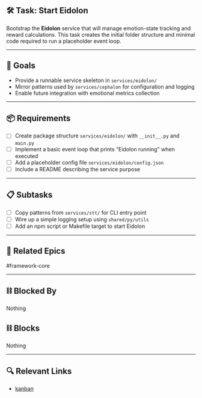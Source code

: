 ## 🛠️ Task: Start Eidolon

Bootstrap the **Eidolon** service that will manage emotion-state tracking and
reward calculations. This task creates the initial folder structure and minimal
code required to run a placeholder event loop.

---

## 🎯 Goals

- Provide a runnable service skeleton in `services/eidolon/`
- Mirror patterns used by `services/cephalon` for configuration and logging
- Enable future integration with emotional metrics collection

---

## 📦 Requirements

- [ ] Create package structure `services/eidolon/` with `__init__.py` and `main.py`
- [ ] Implement a basic event loop that prints "Eidolon running" when executed
- [ ] Add a placeholder config file `services/eidolon/config.json`
- [ ] Include a README describing the service purpose

---

## 📋 Subtasks

- [ ] Copy patterns from `services/stt/` for CLI entry point
- [ ] Wire up a simple logging setup using `shared/py/utils`
- [ ] Add an npm script or Makefile target to start Eidolon

---

## 🔗 Related Epics

#framework-core

---

## ⛓️ Blocked By

Nothing

## ⛓️ Blocks

Nothing

---

## 🔍 Relevant Links

- [kanban](../boards/kanban.md)
